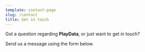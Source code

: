 ```yaml
---
template: contact-page
slug: /contact
title: Get in touch
---
```

Got a  question regarding **PlayData**, or just want to get in touch?

Send us a message using the form below.
